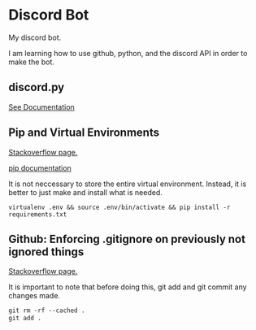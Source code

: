 # Discord Bot

My discord bot.

I am learning how to use github, python, and the discord API in order to make the bot.

## discord.py

[See Documentation](https://discordpy.readthedocs.io/en/latest/index.html#)

## Pip and Virtual Environments

[Stackoverflow page.](https://stackoverflow.com/questions/6590688/is-it-bad-to-have-my-virtualenv-directory-inside-my-git-repository)

[pip documentation](https://pip.pypa.io/en/stable/reference/pip/)

It is not neccessary to store the entire virtual environment. Instead, it is better to just make and install what is needed.

```virtualenv .env && source .env/bin/activate && pip install -r requirements.txt```

## Github: Enforcing .gitignore on previously not ignored things

[Stackoverflow page.](https://stackoverflow.com/questions/25436312/gitignore-not-working)

It is important to note that before doing this, git add and git commit any changes made.

```md
git rm -rf --cached .
git add .
```

